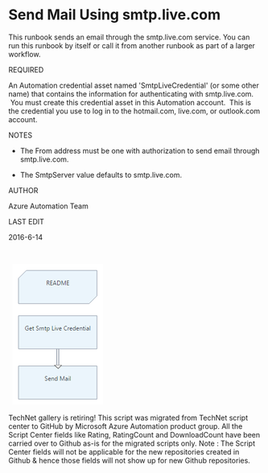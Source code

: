 ﻿Send Mail Using smtp.live.com
=============================

            

This runbook sends an email through the smtp.live.com service. You can run this runbook by itself or call it from another runbook as part of a larger workflow. 


REQUIRED


An Automation credential asset named 'SmtpLiveCredential' (or some other name) that contains the information for authenticating with smtp.live.com.  You must create this credential asset in this Automation account.  This is the credential you use
 to log in to the hotmail.com, live.com, or outlook.com account.


NOTES


- The From address must be one with authorization to send email through smtp.live.com.


- The SmtpServer value defaults to smtp.live.com.


AUTHOR


Azure Automation Team 


LAST EDIT


2016-6-14


 




 
![Image](https://github.com/azureautomation/send-mail-using-smtp.live.com/raw/master/SendMailLive.png)




        
    
TechNet gallery is retiring! This script was migrated from TechNet script center to GitHub by Microsoft Azure Automation product group. All the Script Center fields like Rating, RatingCount and DownloadCount have been carried over to Github as-is for the migrated scripts only. Note : The Script Center fields will not be applicable for the new repositories created in Github & hence those fields will not show up for new Github repositories.
